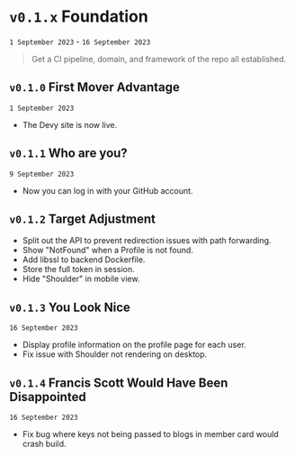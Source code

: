 # `v0.1.x` Foundation

`1 September 2023` - `16 September 2023`

> Get a CI pipeline, domain, and framework of the repo all established.

## `v0.1.0` First Mover Advantage

`1 September 2023`

- The Devy site is now live.

## `v0.1.1` Who are you?

`9 September 2023`

- Now you can log in with your GitHub account.

## `v0.1.2` Target Adjustment

- Split out the API to prevent redirection issues with path forwarding.
- Show "NotFound" when a Profile is not found.
- Add libssl to backend Dockerfile.
- Store the full token in session.
- Hide "Shoulder" in mobile view.

## `v0.1.3` You Look Nice

`16 September 2023`

- Display profile information on the profile page for each user.
- Fix issue with Shoulder not rendering on desktop.

## `v0.1.4` Francis Scott Would Have Been Disappointed

`16 September 2023`

- Fix bug where keys not being passed to blogs in member card would crash build.
